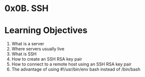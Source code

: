 # 0x0B. SSH
# Learning Objectives
1. What is a server
2. Where servers usually live
3. What is SSH
4. How to create an SSH RSA key pair
5. How to connect to a remote host using an SSH RSA key pair
6. The advantage of using #!/usr/bin/env bash instead of /bin/bash

